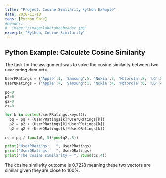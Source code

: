 ```yaml
---
title: "Project: Cosine Similarity Python Example"
date: 2018-11-18
tags: [Python_Code]
#header:
#  image:"/image/laketahoeheader.jpg"
excerpt: "Python, Cosine Similarity"
---
```

## Python Example: Calculate Cosine Similarity

The task for the assignment was to solve the cosine similarity between two user rating data sets.  

```python
UserPRatings = {'Apple':1, 'Samsung':5, 'Nokia':7, 'Motorola':8, 'LG':5, 'Sony':1, 'Blackberry':7}
UserQRatings = {'Apple':7, 'Samsung':1, 'Nokia':4, 'Motorola':6, 'LG':4, 'Sony':6, 'Blackberry':3}

pq=0
p2=0
q2=0
cs=0

for k in sorted(UserPRatings.keys()):
  pq = pq + (UserPRatings[k]*UserQRatings[k])
  p2 = p2 + (UserPRatings[k]*UserPRatings[k])
  q2 = q2 + (UserQRatings[k]*UserQRatings[k])

cs = pq / (pow(p2,.5)*pow(q2,.5))

print("UserPRatings:   ", UserPRatings)
print("UserQRatings:   ", UserQRatings)
print("The cosine similarity = ", round(cs,4))
```
The cosine similarity outcome is 0.7228 meaning these two vectors are similar given they are close to 100%.
